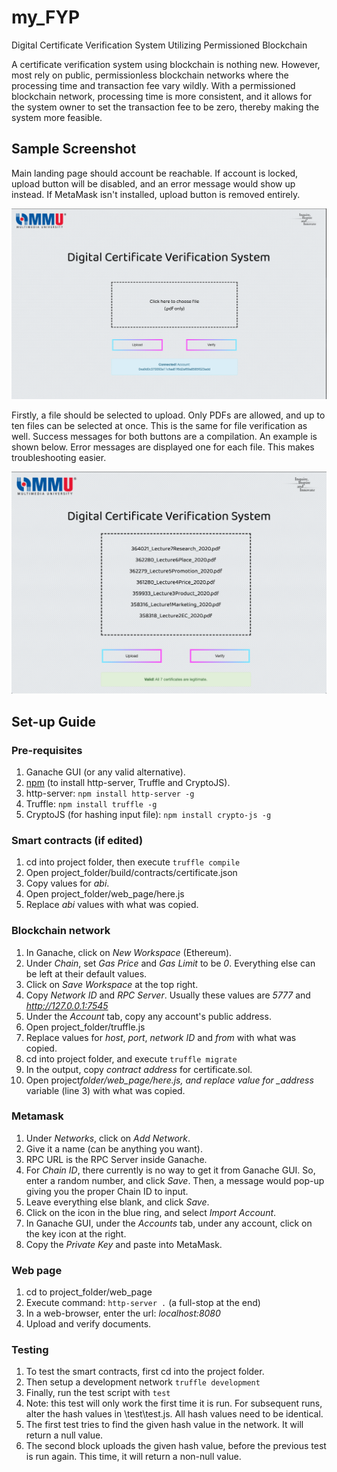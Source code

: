 # my_FYP

Digital Certificate Verification System Utilizing Permissioned Blockchain

A certificate verification system using blockchain is nothing new. However, most rely on public, permissionless blockchain networks where the processing time and transaction fee vary wildly. With a permissioned blockchain network, processing time is more consistent, and it allows for the system owner to set the transaction fee to be zero, thereby making the system more feasible.

## Sample Screenshot

Main landing page should account be reachable. If account is locked, upload button will be disabled, and an error message would show up instead. If MetaMask isn't installed, upload button is removed entirely.

![alt text](Sample_Screenshots/welcomeScreen.png)

Firstly, a file should be selected to upload. Only PDFs are allowed, and up to ten files can be selected at once. This is the same for file verification as well. Success messages for both buttons are a compilation. An example is shown below. Error messages are displayed one for each file. This makes troubleshooting easier.

![alt text](Sample_Screenshots/successMessage.png)

## Set-up Guide

### Pre-requisites

1. Ganache GUI (or any valid alternative).
1. [npm](https://www.npmjs.com/get-npm) (to install http-server, Truffle and CryptoJS).
1. http-server: `npm install http-server -g`
1. Truffle: `npm install truffle -g`
1. CryptoJS (for hashing input file): `npm install crypto-js -g`

### Smart contracts (if edited)

1. cd into project folder, then execute `truffle compile`
1. Open project_folder/build/contracts/certificate.json
1. Copy values for _abi_.
1. Open project_folder/web_page/here.js
1. Replace _abi_ values with what was copied.

### Blockchain network

1. In Ganache, click on _New Workspace_ (Ethereum).
1. Under _Chain_, set _Gas Price_ and _Gas Limit_ to be _0_. Everything else can be left at their default values.
1. Click on _Save Workspace_ at the top right.
1. Copy _Network ID_ and _RPC Server_. Usually these values are _5777_ and *http://127.0.0.1:7545*
1. Under the _Account_ tab, copy any account's public address.
1. Open project_folder/truffle.js
1. Replace values for _host_, _port_, _network ID_ and _from_ with what was copied.
1. cd into project folder, and execute `truffle migrate`
1. In the output, copy _contract address_ for certificate.sol.
1. Open project*folder/web_page/here.js, and replace value for \_address* variable (line 3) with what was copied.

### Metamask

1. Under _Networks_, click on _Add Network_.
1. Give it a name (can be anything you want).
1. RPC URL is the RPC Server inside Ganache.
1. For _Chain ID_, there currently is no way to get it from Ganache GUI. So, enter a random number, and click _Save_. Then, a message would pop-up giving you the proper Chain ID to input.
1. Leave everything else blank, and click _Save_.
1. Click on the icon in the blue ring, and select _Import Account_.
1. In Ganache GUI, under the _Accounts_ tab, under any account, click on the key icon at the right.
1. Copy the _Private Key_ and paste into MetaMask.

### Web page

1. cd to project_folder/web_page
1. Execute command: `http-server .` (a full-stop at the end)
1. In a web-browser, enter the url: _localhost:8080_
1. Upload and verify documents.

### Testing

1. To test the smart contracts, first cd into the project folder.
1. Then setup a development network `truffle development`
1. Finally, run the test script with `test`
1. Note: this test will only work the first time it is run. For subsequent runs, alter the hash values in \test\test.js. All hash values need to be identical.
1. The first test tries to find the given hash value in the network. It will return a null value.
1. The second block uploads the given hash value, before the previous test is run again. This time, it will return a non-null value.
